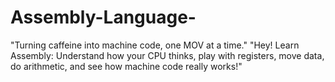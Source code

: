 # Assembly-Language-
"Turning caffeine into machine code, one MOV at a time."
"Hey! Learn Assembly: Understand how your CPU thinks, play with registers, move data, do arithmetic, and see how machine code really works!"
